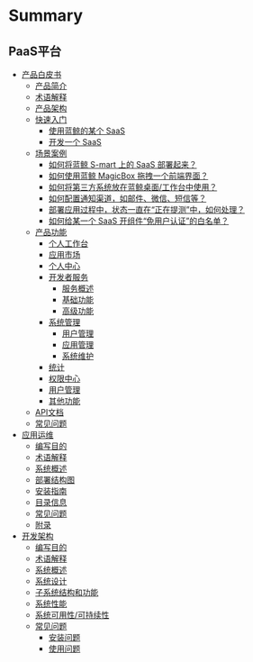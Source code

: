 # Summary

## PaaS平台
* [产品白皮书]()
    * [产品简介](产品白皮书/产品简介/README.md)
    * [术语解释](产品白皮书/术语解释/Term.md)
    * [产品架构](产品白皮书/产品架构图/Architecture.md)
    * [快速入门]()
        * [使用蓝鲸的某个 SaaS](产品白皮书/快速入门/UsingSaaS.md)
        * [开发一个 SaaS](产品白皮书/快速入门/DevelopAPP.md)
    * [场景案例]()
        * [如何将蓝鲸 S-mart 上的 SaaS 部署起来？](产品白皮书/场景案例/SaaSDeployment.md)
        * [如何使用蓝鲸 MagicBox 拖拽一个前端界面？](产品白皮书/场景案例/MagicBox.md)
        * [如何将第三方系统放在蓝鲸桌面/工作台中使用？](产品白皮书/场景案例/ThirdParty.md)
        * [如何配置通知渠道，如邮件、微信、短信等？](产品白皮书/场景案例/noticeWay.md)
        * [部署应用过程中，状态一直在“正在提测”中，如何处理？](产品白皮书/场景案例/Loading.md)
        * [如何给某一个 SaaS 开组件“免用户认证”的白名单？](产品白皮书/场景案例/White.md)
    * [产品功能]()
        * [个人工作台](产品白皮书/产品功能/PersonalWorkbenchEE.md)
        * [应用市场](产品白皮书/产品功能/DockMarket.md)
        * [个人中心](产品白皮书/产品功能/DockPersonalCenter.md)
        * [开发者服务]()
            * [服务概述](产品白皮书/产品功能/开发者服务/DevServicesInfoEE.md)
            * [基础功能](产品白皮书/产品功能/开发者服务/DevServicesBaseEE.md)
            * [高级功能](产品白皮书/产品功能/开发者服务/DevServicesAdvanceEE.md)
        * [系统管理]()
            * [用户管理](产品白皮书/产品功能/系统管理/UserManageEE.md)
            * [应用管理](产品白皮书/产品功能/系统管理/SaaSManage.md)
            * [系统维护](产品白皮书/产品功能/系统管理/SysOps.md)
        * [统计](产品白皮书/产品功能/DockStatistics.md)
        * [权限中心](产品白皮书/产品功能/DockIAM.md)
        * [用户管理](产品白皮书/产品功能/DockUserManage.md)
        * [其他功能](产品白皮书/产品功能/AdvancedFeature.md)
    * [API文档]()
    * [常见问题](产品白皮书/常见问题/FAQ.md)
* [应用运维]()
    * [编写目的](应用运维文档/编写目的/编写目的.md)
    * [术语解释](应用运维文档/术语解释/Term.md)
    * [系统概述](应用运维文档/系统概述/系统概述.md)
    * [部署结构图](应用运维文档/部署结构图/部署结构图.md)
    * [安装指南](应用运维文档/安装指南/安装指南.md)
    * [目录信息](应用运维文档/目录信息/目录信息.md)
    * [常见问题](应用运维文档/FAQ/FAQ.md)
    * [附录](应用运维文档/附录/附录.md)
* [开发架构]()
    * [编写目的](开发架构文档/编写目的/编写目的.md)
    * [术语解释](开发架构文档/术语解释/Term.md)
    * [系统概述](开发架构文档/系统概述/系统概述.md)
    * [系统设计](开发架构文档/系统设计/系统设计.md)
    * [子系统结构和功能](开发架构文档/子系统结构和功能/子系统结构和功能.md)
    * [系统性能](开发架构文档/系统性能/系统性能.md)
    * [系统可用性/可持续性](开发架构文档/系统可用性/系统可用性.md)
    * [常见问题]()
        * [安装问题](开发架构文档/FAQ/InstallationQuestions.md)
        * [使用问题](开发架构文档/FAQ/UsageQuestions.md)
